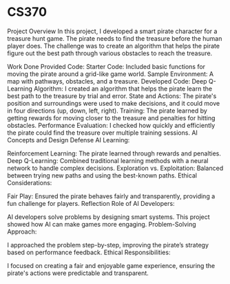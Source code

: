 # CS370

Project Overview
In this project, I developed a smart pirate character for a treasure hunt game. The pirate needs to find the treasure before the human player does. The challenge was to create an algorithm that helps the pirate figure out the best path through various obstacles to reach the treasure.

Work Done
Provided Code:
Starter Code: Included basic functions for moving the pirate around a grid-like game world.
Sample Environment: A map with pathways, obstacles, and a treasure.
Developed Code:
Deep Q-Learning Algorithm: I created an algorithm that helps the pirate learn the best path to the treasure by trial and error.
State and Actions: The pirate's position and surroundings were used to make decisions, and it could move in four directions (up, down, left, right).
Training: The pirate learned by getting rewards for moving closer to the treasure and penalties for hitting obstacles.
Performance Evaluation: I checked how quickly and efficiently the pirate could find the treasure over multiple training sessions.
AI Concepts and Design Defense
AI Learning:

Reinforcement Learning: The pirate learned through rewards and penalties.
Deep Q-Learning: Combined traditional learning methods with a neural network to handle complex decisions.
Exploration vs. Exploitation: Balanced between trying new paths and using the best-known paths.
Ethical Considerations:

Fair Play: Ensured the pirate behaves fairly and transparently, providing a fun challenge for players.
Reflection
Role of AI Developers:

AI developers solve problems by designing smart systems. This project showed how AI can make games more engaging.
Problem-Solving Approach:

I approached the problem step-by-step, improving the pirate’s strategy based on performance feedback.
Ethical Responsibilities:

I focused on creating a fair and enjoyable game experience, ensuring the pirate's actions were predictable and transparent.
